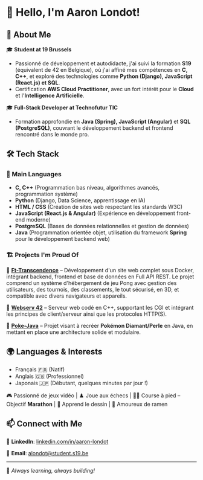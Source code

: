# 👋 Hello, I'm Aaron Londot!

## 🚀 About Me
🎓 **Student at 19 Brussels**
- Passionné de développement et autodidacte, j'ai suivi la formation **S19** (équivalent de 42 en Belgique), où j'ai affiné mes compétences en **C, C++**, et exploré des technologies comme **Python (Django), JavaScript (React.js) et SQL**.
- Certification **AWS Cloud Practitioner**, avec un fort intérêt pour le **Cloud** et l'**Intelligence Artificielle**.

🎓 **Full-Stack Developer at Technofutur TIC**
- Formation approfondie en **Java (Spring), JavaScript (Angular)** et **SQL (PostgreSQL)**, couvrant le développement backend et frontend rencontré dans le monde pro.

## 🛠️ Tech Stack
### 📌 Main Languages
- **C, C++** (Programmation bas niveau, algorithmes avancés, programmation système)
- **Python** (Django, Data Science, apprentissage en IA)
- **HTML / CSS** (Création de sites web respectant les standards W3C)
- **JavaScript (React.js & Angular)** (Expérience en développement front-end moderne)
- **PostgreSQL** (Bases de données relationnelles et gestion de données)
- **Java** (Programmation orientée objet, utilisation du framework **Spring** pour le développement backend web)

### 🏗️ Projects I'm Proud Of

🔹 **[Ft-Transcendence](https://github.com/Elio1104/ft_trancendence)** – Développement d'un site web complet sous Docker, intégrant backend, frontend et base de données en Full API REST. Le projet comprend un système d'hébergement de jeu Pong avec gestion des utilisateurs, des tournois, des classements, le tout sécurisé, en 3D, et compatible avec divers navigateurs et appareils.

🔹 **[Webserv 42](https://github.com/Elio1104/ft_trancendence)** – Serveur web codé en C++, supportant les CGI et intégrant les principes de client/serveur ainsi que les protocoles HTTP(S).

🔹 **[Poke-Java](https://github.com/Elio1104/poke-java)** – Projet visant à recréer **Pokémon Diamant/Perle** en Java, en mettant en place une architecture solide et modulaire.

## 🌍 Languages & Interests
- Français 🇫🇷 (Natif)
- Anglais 🇬🇧 (Professionnel)
- Japonais 🇯🇵 (Débutant, quelques minutes par jour !)

🎮 Passionné de jeux vidéo | ♟️ Joue aux échecs | 🏃‍♂️ Course à pied – Objectif **Marathon** | 🎨 Apprend le dessin | 🍜 Amoureux de ramen

## 📫 Connect with Me
💼 **LinkedIn**: [linkedin.com/in/aaron-londot](https://www.linkedin.com/in/aaron-londot-934265303/)

📧 **Email**: [alondot@student.s19.be](#)

---
🚀 _Always learning, always building!_
